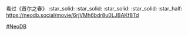 <p>看过《首尔之春》 :star_solid: :star_solid: :star_solid: :star_solid: :star_half: <br /><a href="https://neodb.social/movie/6rjVMh6bdr8u0LJBAKf8Td" target="_blank" rel="nofollow noopener" translate="no"><span class="invisible">https://</span><span class="ellipsis">neodb.social/movie/6rjVMh6bdr8</span><span class="invisible">u0LJBAKf8Td</span></a></p><p><a href="https://e5n.cc/tags/NeoDB" class="mention hashtag" rel="tag">#<span>NeoDB</span></a></p>